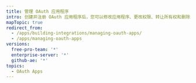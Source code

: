 ```yaml
---
title: 管理 OAuth 应用程序
intro: 创建并注册 OAuth 应用程序后，您可以修改应用程序、更改权限、转让所有权和删除应用程序。
mapTopic: true
redirect_from:
  - /apps/building-integrations/managing-oauth-apps/
  - /apps/managing-oauth-apps
versions:
  free-pro-team: '*'
  enterprise-server: '*'
  github-ae: '*'
topics:
  - OAuth Apps
---
```


